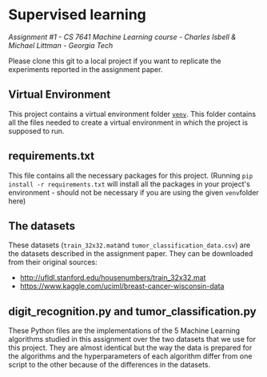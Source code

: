 # Supervised learning
*Assignment #1 - CS 7641 Machine Learning course - Charles Isbell & Michael Littman - Georgia Tech*

Please clone this git to a local project if you want to replicate the experiments reported in the assignment paper.

Virtual Environment
----
This project contains a virtual environment folder [```venv```](placeholder). This folder contains all the files needed to create a virtual environment in which the project is supposed to run.

requirements.txt
----
This file contains all the necessary packages for this project. (Running ```pip install -r requirements.txt``` will install all the packages in your project's environment - should not be necessary if you are using the given ```venv```folder here)

The datasets
----
These datasets (```train_32x32.mat```and ```tumor_classification_data.csv```) are the datasets described in the assignment paper. They can be downloaded from their original sources:
* http://ufldl.stanford.edu/housenumbers/train_32x32.mat
* https://www.kaggle.com/uciml/breast-cancer-wisconsin-data

digit_recognition.py and tumor_classification.py
----
These Python files are the implementations of the 5 Machine Learning algorithms studied in this assignment over the two datasets that we use for this project. They are almost identical but the way the data is prepared for the algorithms and the hyperparameters of each algorithm differ from one script to the other because of the differences in the datasets.
